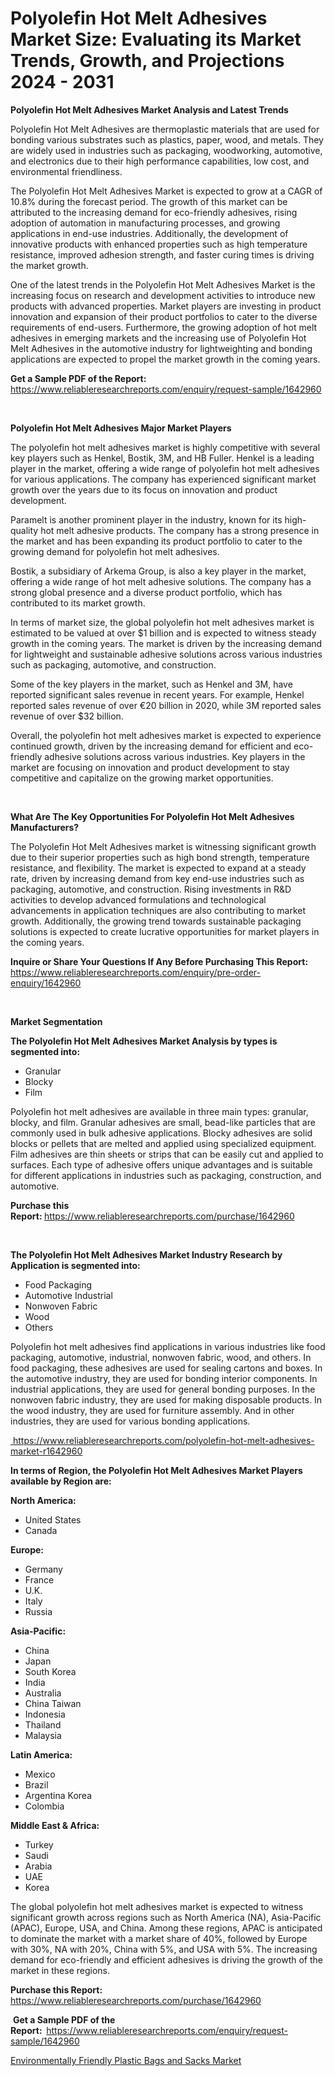 <p><h1>Polyolefin Hot Melt Adhesives Market Size: Evaluating its Market Trends, Growth, and Projections 2024 - 2031</h1></p><p><strong>Polyolefin Hot Melt Adhesives Market Analysis and Latest Trends</strong></p>
<p><p>Polyolefin Hot Melt Adhesives are thermoplastic materials that are used for bonding various substrates such as plastics, paper, wood, and metals. They are widely used in industries such as packaging, woodworking, automotive, and electronics due to their high performance capabilities, low cost, and environmental friendliness.</p><p>The Polyolefin Hot Melt Adhesives Market is expected to grow at a CAGR of 10.8% during the forecast period. The growth of this market can be attributed to the increasing demand for eco-friendly adhesives, rising adoption of automation in manufacturing processes, and growing applications in end-use industries. Additionally, the development of innovative products with enhanced properties such as high temperature resistance, improved adhesion strength, and faster curing times is driving the market growth.</p><p>One of the latest trends in the Polyolefin Hot Melt Adhesives Market is the increasing focus on research and development activities to introduce new products with advanced properties. Market players are investing in product innovation and expansion of their product portfolios to cater to the diverse requirements of end-users. Furthermore, the growing adoption of hot melt adhesives in emerging markets and the increasing use of Polyolefin Hot Melt Adhesives in the automotive industry for lightweighting and bonding applications are expected to propel the market growth in the coming years.</p></p>
<p><strong>Get a Sample PDF of the Report:&nbsp;</strong> <a href="https://www.reliableresearchreports.com/enquiry/request-sample/1642960">https://www.reliableresearchreports.com/enquiry/request-sample/1642960</a></p>
<p>&nbsp;</p>
<p><strong>Polyolefin Hot Melt Adhesives Major Market Players</strong></p>
<p><p>The polyolefin hot melt adhesives market is highly competitive with several key players such as Henkel, Bostik, 3M, and HB Fuller. Henkel is a leading player in the market, offering a wide range of polyolefin hot melt adhesives for various applications. The company has experienced significant market growth over the years due to its focus on innovation and product development.</p><p>Paramelt is another prominent player in the industry, known for its high-quality hot melt adhesive products. The company has a strong presence in the market and has been expanding its product portfolio to cater to the growing demand for polyolefin hot melt adhesives.</p><p>Bostik, a subsidiary of Arkema Group, is also a key player in the market, offering a wide range of hot melt adhesive solutions. The company has a strong global presence and a diverse product portfolio, which has contributed to its market growth.</p><p>In terms of market size, the global polyolefin hot melt adhesives market is estimated to be valued at over $1 billion and is expected to witness steady growth in the coming years. The market is driven by the increasing demand for lightweight and sustainable adhesive solutions across various industries such as packaging, automotive, and construction.</p><p>Some of the key players in the market, such as Henkel and 3M, have reported significant sales revenue in recent years. For example, Henkel reported sales revenue of over €20 billion in 2020, while 3M reported sales revenue of over $32 billion.</p><p>Overall, the polyolefin hot melt adhesives market is expected to experience continued growth, driven by the increasing demand for efficient and eco-friendly adhesive solutions across various industries. Key players in the market are focusing on innovation and product development to stay competitive and capitalize on the growing market opportunities.</p></p>
<p>&nbsp;</p>
<p><strong>What Are The Key Opportunities For Polyolefin Hot Melt Adhesives Manufacturers?</strong></p>
<p><p>The Polyolefin Hot Melt Adhesives market is witnessing significant growth due to their superior properties such as high bond strength, temperature resistance, and flexibility. The market is expected to expand at a steady rate, driven by increasing demand from key end-use industries such as packaging, automotive, and construction. Rising investments in R&D activities to develop advanced formulations and technological advancements in application techniques are also contributing to market growth. Additionally, the growing trend towards sustainable packaging solutions is expected to create lucrative opportunities for market players in the coming years.</p></p>
<p><strong>Inquire or Share Your Questions If Any Before Purchasing This Report:</strong> <a href="https://www.reliableresearchreports.com/enquiry/pre-order-enquiry/1642960">https://www.reliableresearchreports.com/enquiry/pre-order-enquiry/1642960</a></p>
<p>&nbsp;</p>
<p><strong>Market Segmentation</strong></p>
<p><strong>The Polyolefin Hot Melt Adhesives Market Analysis by types is segmented into:</strong></p>
<p><ul><li>Granular</li><li>Blocky</li><li>Film</li></ul></p>
<p><p>Polyolefin hot melt adhesives are available in three main types: granular, blocky, and film. Granular adhesives are small, bead-like particles that are commonly used in bulk adhesive applications. Blocky adhesives are solid blocks or pellets that are melted and applied using specialized equipment. Film adhesives are thin sheets or strips that can be easily cut and applied to surfaces. Each type of adhesive offers unique advantages and is suitable for different applications in industries such as packaging, construction, and automotive.</p></p>
<p><strong>Purchase this Report:&nbsp;</strong><a href="https://www.reliableresearchreports.com/purchase/1642960">https://www.reliableresearchreports.com/purchase/1642960</a></p>
<p>&nbsp;</p>
<p><strong>The Polyolefin Hot Melt Adhesives Market Industry Research by Application is segmented into:</strong></p>
<p><ul><li>Food Packaging</li><li>Automotive Industrial</li><li>Nonwoven Fabric</li><li>Wood</li><li>Others</li></ul></p>
<p><p>Polyolefin hot melt adhesives find applications in various industries like food packaging, automotive, industrial, nonwoven fabric, wood, and others. In food packaging, these adhesives are used for sealing cartons and boxes. In the automotive industry, they are used for bonding interior components. In industrial applications, they are used for general bonding purposes. In the nonwoven fabric industry, they are used for making disposable products. In the wood industry, they are used for furniture assembly. And in other industries, they are used for various bonding applications.</p></p>
<p><a href="https://www.reliableresearchreports.com/polyolefin-hot-melt-adhesives-market-r1642960">&nbsp;https://www.reliableresearchreports.com/polyolefin-hot-melt-adhesives-market-r1642960</a></p>
<p><strong>In terms of Region, the Polyolefin Hot Melt Adhesives Market Players available by Region are:</strong></p>
<p>
    <p> <strong> North America: </strong>
        <ul>
            <li>United States</li>
            <li>Canada</li>
        </ul>
        </p> 
    <p> <strong> Europe: </strong>
        <ul>
            <li>Germany</li>
            <li>France</li>
            <li>U.K.</li>
            <li>Italy</li>
            <li>Russia</li>
        </ul>
        </p> 
    <p> <strong> Asia-Pacific: </strong>
        <ul>
            <li>China</li>
            <li>Japan</li>
            <li>South Korea</li>
            <li>India</li>
            <li>Australia</li>
            <li>China Taiwan</li>
            <li>Indonesia</li>
            <li>Thailand</li>
            <li>Malaysia</li>
        </ul>
        </p> 
    <p> <strong> Latin America: </strong>
        <ul>
            <li>Mexico</li>
            <li>Brazil</li>
            <li>Argentina Korea</li>
            <li>Colombia</li>
        </ul>
        </p> 
    <p> <strong> Middle East & Africa: </strong>
        <ul>
            <li>Turkey</li>
            <li>Saudi</li>
            <li>Arabia</li>
            <li>UAE</li>
            <li>Korea</li>
        </ul>
    </p>
    </p>
<p><p>The global polyolefin hot melt adhesives market is expected to witness significant growth across regions such as North America (NA), Asia-Pacific (APAC), Europe, USA, and China. Among these regions, APAC is anticipated to dominate the market with a market share of 40%, followed by Europe with 30%, NA with 20%, China with 5%, and USA with 5%. The increasing demand for eco-friendly and efficient adhesives is driving the growth of the market in these regions.</p></p>
<p><strong>Purchase this Report: </strong><a href="https://www.reliableresearchreports.com/purchase/1642960">https://www.reliableresearchreports.com/purchase/1642960</a></p>
<p>&nbsp;<strong>Get a Sample PDF of the Report:&nbsp;&nbsp;</strong><a href="https://www.reliableresearchreports.com/enquiry/request-sample/1642960">https://www.reliableresearchreports.com/enquiry/request-sample/1642960</a></p>
<p><strong></strong></p>
<p><p><a href="https://www.linkedin.com/pulse/environmentally-friendly-plastic-bags-sacks-market-size-growth-y2eqe">Environmentally Friendly Plastic Bags and Sacks Market</a></p></p>